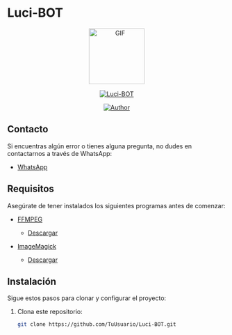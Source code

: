 # Luci-BOT

<p align="center">
  <img src="https://media.giphy.com/media/4dM1U76aAQ3dbE6bc3/giphy.gif" alt="GIF" width="128" height="128"/>
</p>

<p align="center">
  <a href="#"><img title="Luci-BOT" src="https://img.shields.io/badge/Luci-BOT-green?colorA=%23ff0000&colorB=%23017e40&style=for-the-badge"></a>
</p>

<p align="center">
  <a href="https://github.com/kev-Ml-BOT"><img title="Author" src="https://img.shields.io/badge/Author-KEV-orange.svg?style=for-the-badge&logo=github"></a>
</p>

## Contacto

Si encuentras algún error o tienes alguna pregunta, no dudes en contactarnos a través de WhatsApp:

- [WhatsApp](https://wa.me/+573136463626)

## Requisitos

Asegúrate de tener instalados los siguientes programas antes de comenzar:

- [FFMPEG](https://ffmpeg.org/)
  - [Descargar](https://ffmpeg.org/download.html)
  
- [ImageMagick](https://imagemagick.org/script/index.php)
  - [Descargar](https://imagemagick.org/script/download.php)

## Instalación

Sigue estos pasos para clonar y configurar el proyecto:

1. Clona este repositorio:
   ```bash
   git clone https://github.com/TuUsuario/Luci-BOT.git
